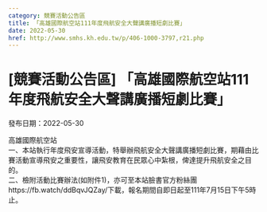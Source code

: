 ```yaml
---
category: 競賽活動公告區
title: 「高雄國際航空站111年度飛航安全大聲講廣播短劇比賽」
date: 2022-05-30
href: http://www.smhs.kh.edu.tw/p/406-1000-3797,r21.php
---
```


# [競賽活動公告區] 「高雄國際航空站111年度飛航安全大聲講廣播短劇比賽」

發布日期：2022-05-30

高雄國際航空站  
一、本站執行年度飛安宣導活動，特舉辦飛航安全大聲講廣播短劇比賽，期藉由比賽活動宣導飛安之重要性，讓飛安教育在民眾心中紮根，俾達提升飛航安全之目的。  
二、檢附活動比賽辦法(如附件1)，亦可至本站臉書官方粉絲團https://fb.watch/ddBqvJQZay/下載，報名期間自即日起至111年7月15日下午5時止。


